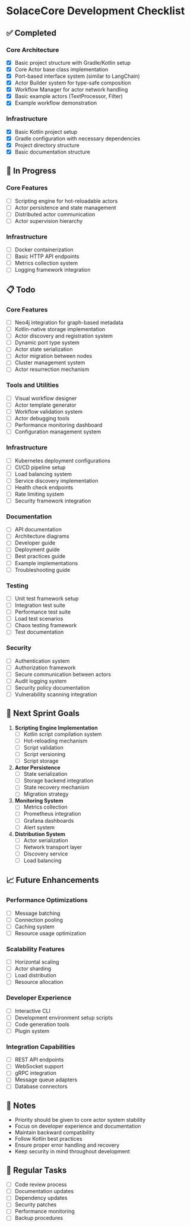 # SolaceCore Development Checklist

## ✅ Completed

### Core Architecture
- [x] Basic project structure with Gradle/Kotlin setup
- [x] Core Actor base class implementation
- [x] Port-based interface system (similar to LangChain)
- [x] Actor Builder system for type-safe composition
- [x] Workflow Manager for actor network handling
- [x] Basic example actors (TextProcessor, Filter)
- [x] Example workflow demonstration

### Infrastructure
- [x] Basic Kotlin project setup
- [x] Gradle configuration with necessary dependencies
- [x] Project directory structure
- [x] Basic documentation structure

## 🚧 In Progress

### Core Features
- [ ] Scripting engine for hot-reloadable actors
- [ ] Actor persistence and state management
- [ ] Distributed actor communication
- [ ] Actor supervision hierarchy

### Infrastructure
- [ ] Docker containerization
- [ ] Basic HTTP API endpoints
- [ ] Metrics collection system
- [ ] Logging framework integration

## 📋 Todo

### Core Features
- [ ] Neo4j integration for graph-based metadata
- [ ] Kotlin-native storage implementation
- [ ] Actor discovery and registration system
- [ ] Dynamic port type system
- [ ] Actor state serialization
- [ ] Actor migration between nodes
- [ ] Cluster management system
- [ ] Actor resurrection mechanism

### Tools and Utilities
- [ ] Visual workflow designer
- [ ] Actor template generator
- [ ] Workflow validation system
- [ ] Actor debugging tools
- [ ] Performance monitoring dashboard
- [ ] Configuration management system

### Infrastructure
- [ ] Kubernetes deployment configurations
- [ ] CI/CD pipeline setup
- [ ] Load balancing system
- [ ] Service discovery implementation
- [ ] Health check endpoints
- [ ] Rate limiting system
- [ ] Security framework integration

### Documentation
- [ ] API documentation
- [ ] Architecture diagrams
- [ ] Developer guide
- [ ] Deployment guide
- [ ] Best practices guide
- [ ] Example implementations
- [ ] Troubleshooting guide

### Testing
- [ ] Unit test framework setup
- [ ] Integration test suite
- [ ] Performance test suite
- [ ] Load test scenarios
- [ ] Chaos testing framework
- [ ] Test documentation

### Security
- [ ] Authentication system
- [ ] Authorization framework
- [ ] Secure communication between actors
- [ ] Audit logging system
- [ ] Security policy documentation
- [ ] Vulnerability scanning integration

## 🎯 Next Sprint Goals

1. **Scripting Engine Implementation**
   - [ ] Kotlin script compilation system
   - [ ] Hot-reloading mechanism
   - [ ] Script validation
   - [ ] Script versioning
   - [ ] Script storage

2. **Actor Persistence**
   - [ ] State serialization
   - [ ] Storage backend integration
   - [ ] State recovery mechanism
   - [ ] Migration strategy

3. **Monitoring System**
   - [ ] Metrics collection
   - [ ] Prometheus integration
   - [ ] Grafana dashboards
   - [ ] Alert system

4. **Distribution System**
   - [ ] Actor serialization
   - [ ] Network transport layer
   - [ ] Discovery service
   - [ ] Load balancing

## 📈 Future Enhancements

### Performance Optimizations
- [ ] Message batching
- [ ] Connection pooling
- [ ] Caching system
- [ ] Resource usage optimization

### Scalability Features
- [ ] Horizontal scaling
- [ ] Actor sharding
- [ ] Load distribution
- [ ] Resource allocation

### Developer Experience
- [ ] Interactive CLI
- [ ] Development environment setup scripts
- [ ] Code generation tools
- [ ] Plugin system

### Integration Capabilities
- [ ] REST API endpoints
- [ ] WebSocket support
- [ ] gRPC integration
- [ ] Message queue adapters
- [ ] Database connectors

## 📝 Notes

- Priority should be given to core actor system stability
- Focus on developer experience and documentation
- Maintain backward compatibility
- Follow Kotlin best practices
- Ensure proper error handling and recovery
- Keep security in mind throughout development

## 🔄 Regular Tasks

- [ ] Code review process
- [ ] Documentation updates
- [ ] Dependency updates
- [ ] Security patches
- [ ] Performance monitoring
- [ ] Backup procedures